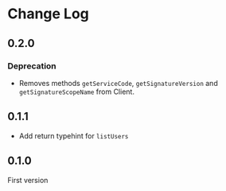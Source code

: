 # Change Log

## 0.2.0

### Deprecation

- Removes methods `getServiceCode`, `getSignatureVersion` and `getSignatureScopeName` from Client.

## 0.1.1

- Add return typehint for `listUsers`

## 0.1.0

First version
